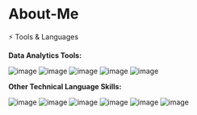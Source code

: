# About-Me

⚡ Tools & Languages

**Data Analytics Tools:**

![image](https://user-images.githubusercontent.com/123503542/215300069-094efe2d-5f37-4710-a0e2-06a05e31f55a.png)
![image](https://user-images.githubusercontent.com/123503542/215300076-b5befe19-a1e0-4e19-baad-41570bb5d426.png)
![image](https://user-images.githubusercontent.com/123503542/215300169-21aedac5-2ad4-4241-9434-6bfe2328a3d0.png)
![image](https://user-images.githubusercontent.com/123503542/215300089-b89318aa-7752-4d2a-9196-452469281f09.png)
![image](https://user-images.githubusercontent.com/123503542/215300132-75900c7f-e551-4318-8285-699915c82756.png)


**Other Technical Language Skills:**

![image](https://user-images.githubusercontent.com/123503542/215300183-34ee8e2b-6aef-4b81-a917-296e9504f751.png)
![image](https://user-images.githubusercontent.com/123503542/215300179-6e496d04-9dd3-4a7e-997b-f9d512e61619.png)
![image](https://user-images.githubusercontent.com/123503542/215300196-a7951156-db81-470e-9d9a-72a6a3803c3d.png)
![image](https://user-images.githubusercontent.com/123503542/215300413-93fe1ce7-d13a-4e6b-ab64-1f864ce50be4.png)
![image](https://user-images.githubusercontent.com/123503542/215300420-6397e4b2-6171-4332-8592-af7950fd0a61.png)
![image](https://user-images.githubusercontent.com/123503542/215300433-f1d94b48-2805-4487-bcbd-43846cf401d6.png)

